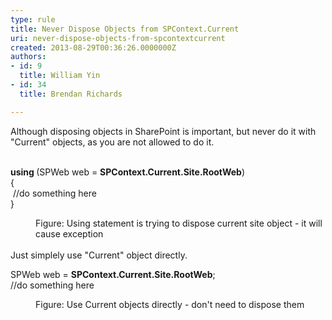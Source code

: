 ```yaml
---
type: rule
title: Never Dispose Objects from SPContext.Current
uri: never-dispose-objects-from-spcontextcurrent
created: 2013-08-29T00:36:26.0000000Z
authors:
- id: 9
  title: William Yin
- id: 34
  title: Brendan Richards

---
```




<span class='intro'> <div>​​​Although&#160;disposing&#160;objects in SharePoint is important, but never do it with &quot;Current&quot; objects, as you are not allowed to do it.</div><div><br></div><p class="ssw15-rteElement-CodeArea"><strong>using </strong>(SPWeb web = <strong>SPContext.Current.Site.RootWeb</strong>)<br>&#123;<br>&#160;//do something here<br>&#125;</p><dd class="ssw15-rteElement-FigureBad">Figure&#58; Using statement is trying to dispose current site object - it will cause exception</dd><div><br></div><div>Just simplely use &quot;Current&quot; object directly.</div><p class="ssw15-rteElement-CodeArea">SPWeb web =&#160;<strong>SPContext.Current.Site.R​ootWeb</strong>​;<br>//do something here</p><dd class="ssw15-rteElement-FigureGood">Figure&#58; Use Current objects directly - don't need to dispose them</dd> </span>




